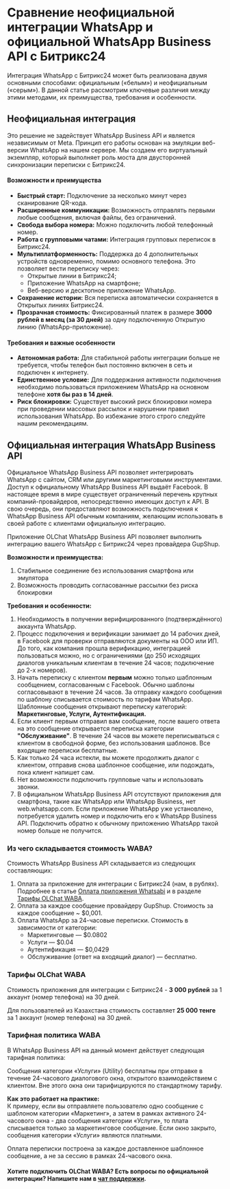 # Сравнение неофициальной интеграции WhatsApp и официальной WhatsApp Business API с Битрикс24

Интеграция WhatsApp с Битрикс24 может быть реализована двумя основными способами: официальным («белым») и неофициальным («серым»). В данной статье рассмотрим ключевые различия между этими методами, их преимущества, требования и особенности.

## Неофициальная интеграция <a href="#neoficialnaya-integraciya" id="neoficialnaya-integraciya"></a>

Это решение не задействует WhatsApp Business API и является независимым от Meta. Принцип его работы основан на эмуляции веб-версии WhatsApp на нашем сервере. Мы создаем его виртуальный экземпляр, который выполняет роль моста для двусторонней синхронизации переписки с Битрикс24.

#### **Возможности и преимущества**

* **Быстрый старт:** Подключение за несколько минут через сканирование QR-кода.
* **Расширенные коммуникации:** Возможность отправлять первыми любые сообщения, включая файлы, без ограничений.
* **Свобода выбора номера:** Можно подключить любой телефонный номер.
* **Работа с групповыми чатами:** Интеграция групповых переписок в Битрикс24.
* **Мультиплатформенность:** Поддержка до 4 дополнительных устройств одновременно, помимо основного телефона. Это позволяет вести переписку через:
  * Открытые линии в Битрикс24;
  * Приложение WhatsApp на смартфоне;
  * Веб-версию и десктопное приложение WhatsApp.
* **Сохранение истории:** Вся переписка автоматически сохраняется в Открытых линиях Битрикс24.
* **Прозрачная стоимость:** Фиксированный платеж в размере **3000 рублей в месяц (за 30 дней)** за одну подключенную Открытую линию (WhatsApp-приложение).

#### **Требования и важные особенности**

* **Автономная работа:** Для стабильной работы интеграции больше не требуется, чтобы телефон был постоянно включен в сеть и подключен к интернету.
* **Единственное условие:** Для поддержания активности подключения необходимо пользоваться приложением WhatsApp на основном телефоне **хотя бы раз в 14 дней**.
* **Риск блокировки:** Существует высокий риск блокировки номера при проведении массовых рассылок и нарушении правил использования WhatsApp. Во избежание этого строго следуйте нашим рекомендациям.

## Официальная интеграция WhatsApp Business API <a href="#oficialnaya-integraciya-whatsapp-business-api" id="oficialnaya-integraciya-whatsapp-business-api"></a>

Официальное WhatsApp Business API позволяет интегрировать WhatsApp с сайтом, CRM или другими маркетинговыми инструментами. Доступ к официальному WhatsApp Business API выдаёт Facebook. В настоящее время в мире существует ограниченный перечень крупных компаний-провайдеров, непосредственно имеющих доступ к API. В свою очередь, они предоставляют возможность подключения к WhatsApp Business API обычным компаниям, желающим использовать в своей работе с клиентами официальную интеграцию.

Приложение OLChat WhatsApp Business API позволяет выполнить интеграцию вашего WhatsApp с Битрикс24 через провайдера GupShup.

**Возможности и преимущества:**

1. Стабильное соединение без использования смартфона или эмулятора
2. Возможность проводить согласованные рассылки без риска блокировки

**Требования и особенности:**

1. Необходимость в получении верифицированного (подтверждённого) аккаунта WhatsApp.
2. Процесс подключения и верификации занимает до 14 рабочих дней, в Facebook для проверки отправляются документы на ООО или ИП. До того, как компания прошла верификацию, интеграцией пользоваться можно, но с ограничениями (до 250 исходящих диалогов уникальным клиентам в течение 24 часов; подключение до 2-х номеров).
3. Начать переписку с клиентом **первым** можно только шаблонным сообщением, согласованным с Facebook. Обычно шаблоны согласовывают в течение 24 часов. За отправку каждого сообщения по шаблону списывается стоимость по тарифам WhatsApp. Шаблонные сообщения открывают переписку категорий: **Маркетинговые, Услуги, Аутентификация.**
4. Если клиент первым отправил вам сообщение, после вашего ответа на это сообщение открывается переписка категории **"Обслуживание"**. В течение 24 часов вы можете переписываться с клиентом в свободной форме, без использования шаблонов. Все входящие переписки бесплатные.
5. Как только 24 часа истекли, вы можете продолжить диалог с клиентом, отправив снова шаблонное сообщение, или подождать, пока клиент напишет сам.
6. Нет возможности подключить групповые чаты и использовать звонки.
7. В официальном WhatsApp Business API отсутствуют приложения для смартфона, такие как WhatsApp или WhatsApp Business, нет web.whatsapp.com. Если приложение WhatsApp уже установлено, потребуется удалить номер и подключить его к WhatsApp Business API. Подключить обратно к обычному приложению WhatsApp такой номер больше не получится.

### Из чего складывается стоимость WABA?

Стоимость WhatsApp Business API складывается из следующих составляющих:

1. Оплата за приложение для интеграции с Битрикс24 (нам, в рублях). Подробнее в статье [Оплата приложения Whatsabi](https://waba.docs.olchat.io/tarify-prilozheniya/oplata-prilozheniya-whatsabi) и в разделе [Тарифы OLChat WABA](sravnenie-neoficialnoi-integracii-whatsapp-i-oficialnoi-whatsapp-business-api-s-bitriks24.md#tarify-olchat-waba).
2. Оплата за каждое сообщение провайдеру GupShup. Стоимость за каждое сообщение \~ $0,001.
3. Оплата WhatsApp за 24-часовые переписки. Стоимость в зависимости от категории:
   * Маркетинговые — $0.0802
   * Услуги — $0.04
   * Аутентификация — $0,0429
   * Обслуживание (ответ на входящий диалог) — бесплатно.

### **Тарифы OLChat WABA**

Стоимость приложения для интеграции с Битрикс24 - **3 000 рублей** за 1 аккаунт (номер телефона) на 30 дней.

Для пользователей из Казахстана стоимость составляет **25 000 тенге** за 1 аккаунт (номер телефона) на 30 дней.

### Тарифная политика WABA

В WhatsApp Business API на данный момент действует следующая тарифная политика:

Сообщения категории «Услуги» (Utility) бесплатны при отправке в течение 24-часового диалогового окна, открытого взаимодействием с клиентом. Вне этого окна они тарифицируются по стандартному тарифу.

**Как это работает на практике:**\
К примеру, если вы отправляете пользователю одно сообщение с шаблоном категории «Маркетинг», а затем в рамках активного 24-часового окна - два сообщения категории «Услуги», то плата списывается только за маркетинговое сообщение. Если окно закрыто, сообщения категории «Услуги» являются платными.

Оплата переписки построена за каждое доставленное шаблонное сообщение, а не за сессию в рамках 24-часового окна.

#### Хотите подключить OLChat WABA? Есть вопросы по официальной интеграции? Напишите нам в [чат поддержки](https://auth2.bitrix24.net/oauth/select/?preset=im\&IM_DIALOG=networkLines7c380c91ab28dacab02d3af93fecdbf9).&#x20;
